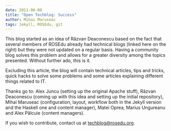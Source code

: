 ```yaml
---
date: 2011-06-08
title: "Open Techblog: Success"
author: Mihai Maruseac
tags: Jekyll, ROSEdu, git
---
```


This blog started as an idea of Răzvan Deaconescu based on the fact that
several members of ROSEdu already had technical blogs (linked here on the
right) but they were not updated on a regular basis. Having a community blog
solves this problem and allows for a greater diversity among the topics
presented. Without further ado, this is it.

Excluding this article, the blog will contain technical articles, tips and
tricks, quick hacks to solve some problems and some articles explaining
different things related to IT.

Thanks go to: Alex Juncu (setting up the original Apache stuff), Răzvan
Deaconescu (coming up with this idea and setting up the initial repository),
Mihai Maruseac (configuration, layout, workflow both in the Jekyll version and
the Haskell one and content manager), Matei Oprea, Marius Ungureanu and Alex
Pălcuie (content managers).

If you wish to contribute, contact us at <techblog@rosedu.org>.
